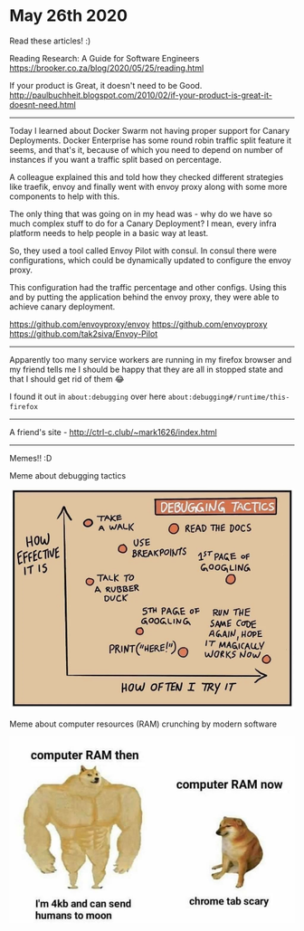 # May 26th 2020

Read these articles! :)

Reading Research: A Guide for Software Engineers
https://brooker.co.za/blog/2020/05/25/reading.html

If your product is Great, it doesn't need to be Good.
http://paulbuchheit.blogspot.com/2010/02/if-your-product-is-great-it-doesnt-need.html

---

Today I learned about Docker Swarm not having proper support for Canary Deployments.
Docker Enterprise has some round robin traffic split feature it seems, and that's it,
because of which you need to depend on number of instances if you want a traffic split
based on percentage.

A colleague explained this and told how they checked different strategies like traefik, envoy and finally went with envoy proxy along with some more components to help with this.

The only thing that was going on in my head was - why do we have so much complex stuff to do for a Canary Deployment? I mean, every infra platform needs to help people in a basic way at least. 

So, they used a tool called Envoy Pilot with consul. In consul there were configurations, which could be dynamically updated to configure the envoy proxy.

This configuration had the traffic percentage and other configs. Using this and by putting the application behind the envoy proxy, they were able to achieve canary deployment.

https://github.com/envoyproxy/envoy
https://github.com/envoyproxy
https://github.com/tak2siva/Envoy-Pilot

---

Apparently too many service workers are running in my firefox browser
and my friend tells me I should be happy that they are all in stopped
state and that I should get rid of them 😂

I found it out in `about:debugging` over here `about:debugging#/runtime/this-firefox`

---

A friend's site - http://ctrl-c.club/~mark1626/index.html

---

Memes!! :D 

Meme about debugging tactics

![debugging-tactics](26/debugging-tactics.png "Debugging Tactics")

Meme about computer resources (RAM) crunching by modern software

![computer-resource-crunch](26/computer-resource-crunch.jpg "Computer Resource Crunch")

